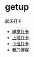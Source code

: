 # getup

起床打卡

- [睡觉打卡](https://github.com/noteMay/sleep)
- [上班打卡](https://github.com/noteMay/clockin)
- [下班打卡](https://github.com/noteMay/Clockout)
- [我的博客](https://noteMay.github.io)
